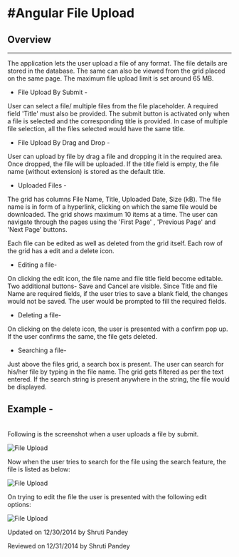 ﻿#Angular File Upload
============

## Overview ##
------------

The application lets the user upload a file of any format. The file details are stored in the database. The same can also be viewed from the grid placed on the same page. The maximum file upload limit is set around 65 MB.

* File Upload By Submit - 

User can select a file/ multiple files from the file placeholder. A required field 'Title' must also be provided. The submit button is activated only when a file is selected and the corresponding title is provided. In case of multiple file selection, all the files selected would have the same title.


* File Upload By Drag and Drop - 

User can upload by file by drag a file and dropping it in the required area. Once dropped, the file will be uploaded. If the title field is empty, the file name (without extension) is stored as the default title.


* Uploaded Files -

The grid has columns File Name, Title, Uploaded Date, Size (kB). The file name is in form of a hyperlink, clicking on which the same file would be downloaded. The grid shows maximum 10 items at a time. The user can navigate through the pages using the 'First Page' , 'Previous Page' and 'Next Page' buttons.

Each file can be edited as well as deleted from the grid itself. Each row of the grid has a edit and a delete icon. 

* Editing a file-

On clicking the edit icon, the file name and file title field become editable. Two additional buttons- Save and Cancel are visible. Since Title and file Name are required fields, if the user tries to save a blank field, the changes would not be saved. The user would be prompted to fill the required fields.

* Deleting a file-

On clicking on the delete icon, the user is presented with a confirm pop up. If the user confirms the same, the file gets deleted.

* Searching a file-

Just above the files grid, a search box is present. The user can search for his/her file by typing in the file name. The grid gets filtered as per the text entered. If the search string is present anywhere in the string, the file would be displayed.

Example -
-----------
<br />
Following is the screenshot when a user uploads a file by submit. 

![File Upload](/Protiviti.Boilerplate.Docs/images/AngularFileUpload/uploadBySubmit.png)

Now when the user tries to search for the file using the search feature, the file is listed as below:

![File Upload](/Protiviti.Boilerplate.Docs/images/AngularFileUpload/searchUploadedFile.png)

On trying to edit the file the user is presented with the following edit options: 

![File Upload](/Protiviti.Boilerplate.Docs/images/AngularFileUpload/editUploadedFile.png)


<p class="updated">Updated on 12/30/2014 by Shruti Pandey</p>
<p class="reviewed">Reviewed on 12/31/2014 by Shruti Pandey</p>





                      
